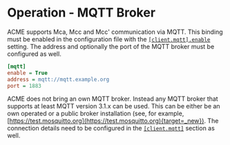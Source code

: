 # Operation - MQTT Broker

ACME supports Mca, Mcc and Mcc' communication via MQTT. This binding must be enabled in the configuration file with the [`[client.mqtt].enable`](../setup/Configuration-mqtt.md#general-settings) setting. The address and optionally the port of the MQTT broker must be configured as well.

```ini title="MQTT Configuration Example"
[mqtt]
enable = True
address = mqtt://mqtt.example.org
port = 1883
```

ACME does not bring an own MQTT broker. Instead any MQTT broker that supports at least MQTT version 3.1.x can be used. This can be either be an own operated or a public broker installation (see, for example, [https://test.mosquitto.org](https://test.mosquitto.org){target=_new}). The connection details need to be configured in the [`[client.mqtt]`](../setup/Configuration-mqtt.md#general-settings)	 section as well.

